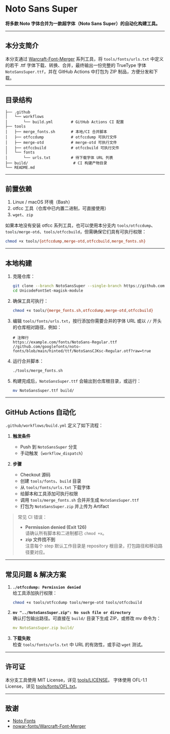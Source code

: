 # Noto Sans Super

**将多款 Noto 字体合并为一款超字体（Noto Sans Super）的自动化构建工具。**

---

## 本分支简介

本分支通过 [Warcraft-Font-Merger](https://github.com/nowar-fonts/Warcraft-Font-Merger) 系列工具，将 `tools/fonts/urls.txt` 中定义的若干 .ttf 字体下载、转换、合并，最终输出一份完整的 TrueType 字体 `NotoSansSuper.ttf`，并在 GitHub Actions 中打包为 ZIP 制品，方便分发和下载。

---

## 目录结构

```
├── .github
│   └── workflows
│       └── build.yml        # GitHub Actions CI 配置
├── tools
│   ├── merge_fonts.sh       # 本地/CI 合并脚本
│   ├── otfccdump            # otfccdump 可执行文件
│   ├── merge-otd            # merge-otd 可执行文件
│   ├── otfccbuild           # otfccbuild 可执行文件
│   └── fonts
│       └── urls.txt         # 待下载字体 URL 列表
├── build/                    # CI 构建产物目录
└── README.md
```

---

## 前置依赖

1. Linux / macOS 环境（Bash）
2. otfcc 工具（仓库中已内置二进制，可直接使用）
3. `wget`、`zip`

如果本地没有安装 otfcc 系列工具，也可以使用本分支内 `tools/otfccdump`、`tools/merge-otd`、`tools/otfccbuild`，但需确保它们具有可执行权限：

```bash
chmod +x tools/{otfccdump,merge-otd,otfccbuild,merge_fonts.sh}
```

---

## 本地构建

1. 克隆仓库：

   ```bash
   git clone --branch NotoSansSuper --single-branch https://github.com/Losketch/UnicodeFontSet-magisk-module.git
   cd UnicodeFontSet-magisk-module
   ```

2. 确保工具可执行：

   ```bash
   chmod +x tools/{merge_fonts.sh,otfccdump,merge-otd,otfccbuild}
   ```

3. 编辑 `tools/fonts/urls.txt`，按行添加你需要合并的字体 URL 或以 `//` 开头的仓库相对路径，例如：

   ```
   # 注释行
   https://example.com/fonts/NotoSans-Regular.ttf
   //github.com/googlefonts/noto-fonts/blob/main/hinted/ttf/NotoSansCJKsc-Regular.otf?raw=true
   ```

4. 运行合并脚本：

   ```bash
   ./tools/merge_fonts.sh
   ```

5. 构建完成后，`NotoSansSuper.ttf` 会输出到仓库根目录，或运行：

   ```bash
   mv NotoSansSuper.ttf build/
   ```

---

## GitHub Actions 自动化

`.github/workflows/build.yml` 定义了如下流程：

1. **触发条件**  
   - Push 到 `NotoSansSuper` 分支  
   - 手动触发（`workflow_dispatch`）

2. **步骤**  
   - Checkout 源码  
   - 创建 `tools/fonts`、`build` 目录  
   - 从 `tools/fonts/urls.txt` 下载字体  
   - 给脚本和工具添加可执行权限  
   - 调用 `tools/merge_fonts.sh` 合并并生成 `NotoSansSuper.ttf`  
   - 打包为 `NotoSansSuper.zip` 并上传为 Artifact

> 常见 CI 错误：  
> - **Permission denied (Exit 126)**  
>   请确认所有脚本和二进制都已 `chmod +x`。  
> - **zip 文件找不到**  
>   注意每个 step 默认工作目录是 repository 根目录，打包路径和移动路径要对应。

---

## 常见问题 & 解决方案

1. **`./otfccdump: Permission denied`**  
   给工具添加执行权限：
   ```bash
   chmod +x tools/otfccdump tools/merge-otd tools/otfccbuild
   ```

2. **`mv "../NotoSansSuper.zip": No such file or directory`**  
   确认打包输出路径。可直接在 `build/` 目录下生成 ZIP，或修改 mv 命令为：
   ```yaml
   mv NotoSansSuper.zip build/
   ```

3. **下载失败**  
   检查 `tools/fonts/urls.txt` 中 URL 的有效性，或手动 `wget` 测试。

---

## 许可证

本分支工具使用 MIT License，详见 [tools/LICENSE](LICENSE)。
字体使用 OFL-1.1 License，详见 [tools/fonts/OFL.txt](LICENSE)。

---

## 致谢

- [Noto Fonts](https://github.com/notofonts)  
- [nowar-fonts/Warcraft-Font-Merger](https://github.com/nowar-fonts/Warcraft-Font-Merger)  